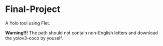 # Final-Project

A Yolo tool using Flet.

**Warning!!!**
The path should not contain non-English letters and download the yolov3-coco by youself.
